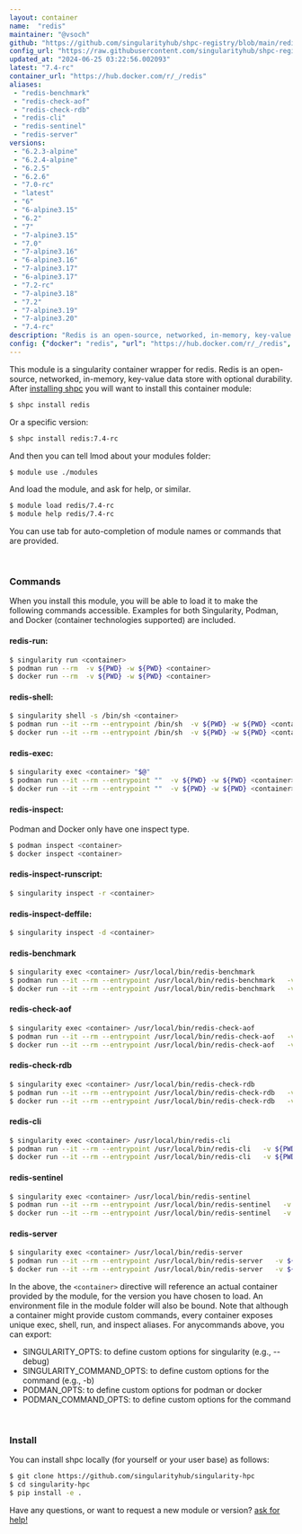 ```yaml
---
layout: container
name:  "redis"
maintainer: "@vsoch"
github: "https://github.com/singularityhub/shpc-registry/blob/main/redis/container.yaml"
config_url: "https://raw.githubusercontent.com/singularityhub/shpc-registry/main/redis/container.yaml"
updated_at: "2024-06-25 03:22:56.002093"
latest: "7.4-rc"
container_url: "https://hub.docker.com/r/_/redis"
aliases:
 - "redis-benchmark"
 - "redis-check-aof"
 - "redis-check-rdb"
 - "redis-cli"
 - "redis-sentinel"
 - "redis-server"
versions:
 - "6.2.3-alpine"
 - "6.2.4-alpine"
 - "6.2.5"
 - "6.2.6"
 - "7.0-rc"
 - "latest"
 - "6"
 - "6-alpine3.15"
 - "6.2"
 - "7"
 - "7-alpine3.15"
 - "7.0"
 - "7-alpine3.16"
 - "6-alpine3.16"
 - "7-alpine3.17"
 - "6-alpine3.17"
 - "7.2-rc"
 - "7-alpine3.18"
 - "7.2"
 - "7-alpine3.19"
 - "7-alpine3.20"
 - "7.4-rc"
description: "Redis is an open-source, networked, in-memory, key-value data store with optional durability."
config: {"docker": "redis", "url": "https://hub.docker.com/r/_/redis", "maintainer": "@vsoch", "description": "Redis is an open-source, networked, in-memory, key-value data store with optional durability.", "filter": ["^(?!.*32bit).*$"], "latest": {"7.4-rc": "sha256:c76200035c1aa7047cd2b222c8de84bdf411676b1ced6007e7a58e71426cd51e"}, "tags": {"6.2.3-alpine": "sha256:f8f0e809a4281714c33edf86f6da6cc2d4058c8549e44d8c83303c28b3123072", "6.2.4-alpine": "sha256:0039796b887fd30e460353f14e46ba1004152aa97f5f59094cc21eac445fc89b", "6.2.5": "sha256:c98f0230b5f1831f4f5dd764c4ea8ef11d3e3a1a3593278eb952373d97c82b27", "6.2.6": "sha256:b7fd1a2c89d09a836f659d72c52d27b9f71202c97014a47639f87c992e8c0f1b", "7.0-rc": "sha256:359475c7f0c0a8a28444ca36799b087bb98c8f9db0ee9fa5c13017b4d1693fb5", "latest": "sha256:e422889e156ebea83856b6ff973bfe0c86bce867d80def228044eeecf925592b", "6": "sha256:87f7c6a53c3896fc09fdfc85ab4228e75db626de6decb25a20b51bc206d13513", "6-alpine3.15": "sha256:4091b9da835824257744fba095932e470078eb2c0025899ac1c6944b2d638c7e", "6.2": "sha256:87f7c6a53c3896fc09fdfc85ab4228e75db626de6decb25a20b51bc206d13513", "7": "sha256:e422889e156ebea83856b6ff973bfe0c86bce867d80def228044eeecf925592b", "7-alpine3.15": "sha256:541e6d75df5dfb08e8859929bab06da265673808a6f2285abe6b7c76c1c98c6e", "7.0": "sha256:d2d7a6f50458e5af2a560201f2c9de2108ae2b5b1b1a646a110ab681c0aed796", "7-alpine3.16": "sha256:2700d5097763fda285c463f4eefc3d0730a2df2a9d48e66707b19d5a5e5f23d4", "6-alpine3.16": "sha256:aeaf1a7251c9cdaead1bef13d68aac16b0e22326ecfefdb6079008ffab81065d", "7-alpine3.17": "sha256:cbcf5bfbc3eaa232b1fa99e539459f46915a41334d46b54bf894f8837a7f071e", "6-alpine3.17": "sha256:0bb58d0fec5900dd82002b53b9d2dc0dfbd1831e7d2570cb4e66ff1a9464b134", "7.2-rc": "sha256:7263f36e388ca406f67ec5614a3d0099d7634804e5e26536fdde85ca7d8efa94", "7-alpine3.18": "sha256:3ce533b2b057f74b235d1d8697ae08b1b6ff0a5e16827ea6a377b6365693c7ed", "7.2": "sha256:e422889e156ebea83856b6ff973bfe0c86bce867d80def228044eeecf925592b", "7-alpine3.19": "sha256:8f157725f8eee31e65a8d4765f1f986d76aedc1a0503345dfb63a2b1b5a441ee", "7-alpine3.20": "sha256:de14eedfbd1fc871d0f5aa1773fd80743930e45354d035b6f3b551e7ffa44df8", "7.4-rc": "sha256:c76200035c1aa7047cd2b222c8de84bdf411676b1ced6007e7a58e71426cd51e"}, "aliases": {"redis-benchmark": "/usr/local/bin/redis-benchmark", "redis-check-aof": "/usr/local/bin/redis-check-aof", "redis-check-rdb": "/usr/local/bin/redis-check-rdb", "redis-cli": "/usr/local/bin/redis-cli", "redis-sentinel": "/usr/local/bin/redis-sentinel", "redis-server": "/usr/local/bin/redis-server"}}
---
```


This module is a singularity container wrapper for redis.
Redis is an open-source, networked, in-memory, key-value data store with optional durability.
After [installing shpc](#install) you will want to install this container module:


```bash
$ shpc install redis
```

Or a specific version:

```bash
$ shpc install redis:7.4-rc
```

And then you can tell lmod about your modules folder:

```bash
$ module use ./modules
```

And load the module, and ask for help, or similar.

```bash
$ module load redis/7.4-rc
$ module help redis/7.4-rc
```

You can use tab for auto-completion of module names or commands that are provided.

<br>

### Commands

When you install this module, you will be able to load it to make the following commands accessible.
Examples for both Singularity, Podman, and Docker (container technologies supported) are included.

#### redis-run:

```bash
$ singularity run <container>
$ podman run --rm  -v ${PWD} -w ${PWD} <container>
$ docker run --rm  -v ${PWD} -w ${PWD} <container>
```

#### redis-shell:

```bash
$ singularity shell -s /bin/sh <container>
$ podman run --it --rm --entrypoint /bin/sh  -v ${PWD} -w ${PWD} <container>
$ docker run --it --rm --entrypoint /bin/sh  -v ${PWD} -w ${PWD} <container>
```

#### redis-exec:

```bash
$ singularity exec <container> "$@"
$ podman run --it --rm --entrypoint ""  -v ${PWD} -w ${PWD} <container> "$@"
$ docker run --it --rm --entrypoint ""  -v ${PWD} -w ${PWD} <container> "$@"
```

#### redis-inspect:

Podman and Docker only have one inspect type.

```bash
$ podman inspect <container>
$ docker inspect <container>
```

#### redis-inspect-runscript:

```bash
$ singularity inspect -r <container>
```

#### redis-inspect-deffile:

```bash
$ singularity inspect -d <container>
```


#### redis-benchmark

```bash
$ singularity exec <container> /usr/local/bin/redis-benchmark
$ podman run --it --rm --entrypoint /usr/local/bin/redis-benchmark   -v ${PWD} -w ${PWD} <container> -c " $@"
$ docker run --it --rm --entrypoint /usr/local/bin/redis-benchmark   -v ${PWD} -w ${PWD} <container> -c " $@"
```


#### redis-check-aof

```bash
$ singularity exec <container> /usr/local/bin/redis-check-aof
$ podman run --it --rm --entrypoint /usr/local/bin/redis-check-aof   -v ${PWD} -w ${PWD} <container> -c " $@"
$ docker run --it --rm --entrypoint /usr/local/bin/redis-check-aof   -v ${PWD} -w ${PWD} <container> -c " $@"
```


#### redis-check-rdb

```bash
$ singularity exec <container> /usr/local/bin/redis-check-rdb
$ podman run --it --rm --entrypoint /usr/local/bin/redis-check-rdb   -v ${PWD} -w ${PWD} <container> -c " $@"
$ docker run --it --rm --entrypoint /usr/local/bin/redis-check-rdb   -v ${PWD} -w ${PWD} <container> -c " $@"
```


#### redis-cli

```bash
$ singularity exec <container> /usr/local/bin/redis-cli
$ podman run --it --rm --entrypoint /usr/local/bin/redis-cli   -v ${PWD} -w ${PWD} <container> -c " $@"
$ docker run --it --rm --entrypoint /usr/local/bin/redis-cli   -v ${PWD} -w ${PWD} <container> -c " $@"
```


#### redis-sentinel

```bash
$ singularity exec <container> /usr/local/bin/redis-sentinel
$ podman run --it --rm --entrypoint /usr/local/bin/redis-sentinel   -v ${PWD} -w ${PWD} <container> -c " $@"
$ docker run --it --rm --entrypoint /usr/local/bin/redis-sentinel   -v ${PWD} -w ${PWD} <container> -c " $@"
```


#### redis-server

```bash
$ singularity exec <container> /usr/local/bin/redis-server
$ podman run --it --rm --entrypoint /usr/local/bin/redis-server   -v ${PWD} -w ${PWD} <container> -c " $@"
$ docker run --it --rm --entrypoint /usr/local/bin/redis-server   -v ${PWD} -w ${PWD} <container> -c " $@"
```



In the above, the `<container>` directive will reference an actual container provided
by the module, for the version you have chosen to load. An environment file in the
module folder will also be bound. Note that although a container
might provide custom commands, every container exposes unique exec, shell, run, and
inspect aliases. For anycommands above, you can export:

 - SINGULARITY_OPTS: to define custom options for singularity (e.g., --debug)
 - SINGULARITY_COMMAND_OPTS: to define custom options for the command (e.g., -b)
 - PODMAN_OPTS: to define custom options for podman or docker
 - PODMAN_COMMAND_OPTS: to define custom options for the command

<br>

### Install

You can install shpc locally (for yourself or your user base) as follows:

```bash
$ git clone https://github.com/singularityhub/singularity-hpc
$ cd singularity-hpc
$ pip install -e .
```

Have any questions, or want to request a new module or version? [ask for help!](https://github.com/singularityhub/singularity-hpc/issues)